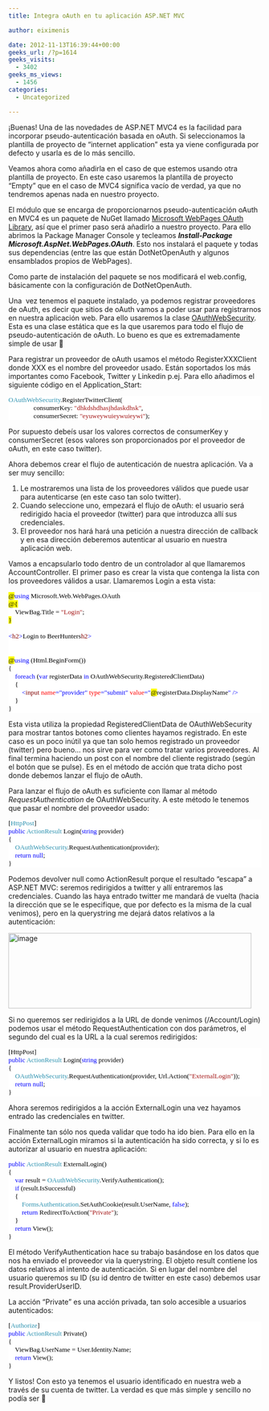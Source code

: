 ```yaml
---
title: Integra oAuth en tu aplicación ASP.NET MVC

author: eiximenis

date: 2012-11-13T16:39:44+00:00
geeks_url: /?p=1614
geeks_visits:
  - 3402
geeks_ms_views:
  - 1456
categories:
  - Uncategorized

---
```

¡Buenas! Una de las novedades de ASP.NET MVC4 es la facilidad para incorporar pseudo-autenticación basada en oAuth. Si seleccionamos la plantilla de proyecto de “internet application” esta ya viene configurada por defecto y usarla es de lo más sencillo.

Veamos ahora como añadirla en el caso de que estemos usando otra plantilla de proyecto. En este caso usaremos la plantilla de proyecto “Empty” que en el caso de MVC4 significa vacío de verdad, ya que no tendremos apenas nada en nuestro proyecto.

El módulo que se encarga de proporcionarnos pseudo-autenticación oAuth en MVC4 es un paquete de NuGet llamado <a href="http://nuget.org/packages/Microsoft.AspNet.WebPages.OAuth" target="_blank" rel="noopener noreferrer">Microsoft WebPages OAuth Library</a>, así que el primer paso será añadirlo a nuestro proyecto. Para ello abrimos la Package Manager Console y tecleamos _**Install-Package Microsoft.AspNet.WebPages.OAuth**_. Esto nos instalará el paquete y todas sus dependencias (entre las que están DotNetOpenAuth y algunos ensamblados propios de WebPages).

Como parte de instalación del paquete se nos modificará el web.config,&#160; básicamente con la configuración de DotNetOpenAuth.

Una&#160; vez tenemos el paquete instalado, ya podemos registrar proveedores de oAuth, es decir que sitios de oAuth vamos a poder usar para registrarnos en nuestra aplicación web. Para ello usaremos la clase <a href="http://msdn.microsoft.com/es-es/library/microsoft.web.webpages.oauth.oauthwebsecurity(v=vs.111).aspx" target="_blank" rel="noopener noreferrer">OAuthWebSecurity</a>. Esta es una clase estática que es la que usaremos para todo el flujo de pseudo-autenticación de oAuth. Lo bueno es que es extremadamente simple de usar 🙂

Para registrar un proveedor de oAuth usamos el método RegisterXXXClient donde XXX es el nombre del proveedor usado. Están soportados los más importantes como Facebook, Twitter y Linkedin p.ej. Para ello añadimos el siguiente código en el Application_Start:

<div style="font-size: 10pt; font-family: consolas; background: white; color: black">
  <p style="margin: 0px">
    <span style="color: #2b91af">OAuthWebSecurity</span>.RegisterTwitterClient(
  </p>
  
  <p style="margin: 0px">
    &#160;&#160;&#160;&#160;&#160;&#160;&#160;&#160;&#160;&#160;&#160;&#160;&#160;&#160; consumerKey: <span style="color: #a31515">"dhkdshdhasjhdaskdhsk"</span>,
  </p>
  
  <p style="margin: 0px">
    &#160;&#160;&#160;&#160;&#160;&#160;&#160;&#160;&#160;&#160;&#160;&#160;&#160;&#160; consumerSecret: <span style="color: #a31515">"eyuweywuieywuieywi"</span>);
  </p></p>
</div>

Por supuesto debeís usar los valores correctos de consumerKey y consumerSecret (esos valores son proporcionados por el proveedor de oAuth, en este caso twitter).

Ahora debemos crear el flujo de autenticación de nuestra aplicación. Va a ser muy sencillo:

  1. Le mostraremos una lista de los proveedores válidos que puede usar para autenticarse (en este caso tan solo twitter). 
  2. Cuando seleccione uno, empezará el flujo de oAuth: el usuario será redirigido hacia el proveedor (twitter) para que introduzca allí sus credenciales. 
  3. El proveedor nos hará hará una petición a nuestra dirección de callback y en esa dirección deberemos autenticar al usuario en nuestra aplicación web. 

Vamos a encapsularlo todo dentro de un controlador al que llamaremos AccountController. El primer paso es crear la vista que contenga la lista con los proveedores válidos a usar. Llamaremos Login a esta vista:

<div style="font-size: 10pt; font-family: consolas; background: white; color: black">
  <p style="margin: 0px">
    <span style="background: yellow">@</span><span style="color: blue">using</span> Microsoft.Web.WebPages.OAuth
  </p>
  
  <p style="margin: 0px">
    <span style="background: yellow">@{</span>
  </p>
  
  <p style="margin: 0px">
    &#160;&#160;&#160; ViewBag.Title = <span style="color: #a31515">"Login"</span>;
  </p>
  
  <p style="margin: 0px">
    <span style="background: yellow">}</span>
  </p>
  
  <p style="margin: 0px">
    &#160;
  </p>
  
  <p style="margin: 0px">
    <span style="color: blue"><</span><span style="color: maroon">h2</span><span style="color: blue">></span>Login to BeerHunters<span style="color: blue"></</span><span style="color: maroon">h2</span><span style="color: blue">></span>
  </p>
  
  <p style="margin: 0px">
    &#160;
  </p>
  
  <p style="margin: 0px">
    &#160;
  </p>
  
  <p style="margin: 0px">
    <span style="background: yellow">@</span><span style="color: blue">using</span> (Html.BeginForm())
  </p>
  
  <p style="margin: 0px">
    {
  </p>
  
  <p style="margin: 0px">
    &#160;&#160;&#160; <span style="color: blue">foreach</span> (<span style="color: blue">var</span> registerData <span style="color: blue">in</span> OAuthWebSecurity.RegisteredClientData)
  </p>
  
  <p style="margin: 0px">
    &#160;&#160;&#160; {
  </p>
  
  <p style="margin: 0px">
    &#160;&#160;&#160;&#160;&#160;&#160;&#160; <span style="color: blue"><</span><span style="color: maroon">input</span> <span style="color: red">name</span><span style="color: blue">="provider"</span> <span style="color: red">type</span><span style="color: blue">="submit"</span> <span style="color: red">value</span><span style="color: blue">="</span><span style="background: yellow">@</span>registerData.DisplayName<span style="color: blue">"</span> <span style="color: blue">/></span>
  </p>
  
  <p style="margin: 0px">
    &#160;&#160;&#160; }
  </p>
  
  <p style="margin: 0px">
    }
  </p></p>
</div>

Esta vista utiliza la propiedad RegisteredClientData de OAuthWebSecurity para mostrar tantos botones como clientes hayamos registrado. En este caso es un poco inútil ya que tan solo hemos registrado un proveedor (twitter) pero bueno… nos sirve para ver como tratar varios proveedores. Al final termina haciendo un post con el nombre del cliente registrado (según el botón que se pulse). Es en el método de acción que trata dicho post donde debemos lanzar el flujo de oAuth.

Para lanzar el flujo de oAuth es suficiente con llamar al método _RequestAuthentication_ de OAuthWebSecurity. A este método le tenemos que pasar el nombre del proveedor usado:

<div style="font-size: 10pt; font-family: consolas; background: white; color: black">
  <p style="margin: 0px">
    [<span style="color: #2b91af">HttpPost</span>]
  </p>
  
  <p style="margin: 0px">
    <span style="color: blue">public</span> <span style="color: #2b91af">ActionResult</span> Login(<span style="color: blue">string</span> provider)
  </p>
  
  <p style="margin: 0px">
    {
  </p>
  
  <p style="margin: 0px">
    &#160;&#160;&#160; <span style="color: #2b91af">OAuthWebSecurity</span>.RequestAuthentication(provider);
  </p>
  
  <p style="margin: 0px">
    &#160;&#160;&#160; <span style="color: blue">return</span> <span style="color: blue">null</span>;
  </p>
  
  <p style="margin: 0px">
    }
  </p></p>
</div>

Podemos devolver null como ActionResult porque el resultado “escapa” a ASP.NET MVC: seremos redirigidos a twitter y allí entraremos las credenciales. Cuando las haya entrado twitter me mandará de vuelta (hacia la dirección que se le especifique, que por defecto es la misma de la cual venimos), pero en la querystring me dejará datos relativos a la autenticación:

[<img title="image" style="border-left-width: 0px; border-right-width: 0px; background-image: none; border-bottom-width: 0px; padding-top: 0px; padding-left: 0px; display: inline; padding-right: 0px; border-top-width: 0px" border="0" alt="image" src="http://geeks.ms/cfs-file.ashx/__key/CommunityServer.Blogs.Components.WeblogFiles/etomas/image_5F00_thumb_5F00_0AD0E8AC.png" width="484" height="150" />][1]

Si no queremos ser redirigidos a la URL de donde venimos (/Account/Login) podemos usar el método RequestAuthentication con dos parámetros, el segundo del cual es la URL a la cual seremos redirigidos:

<div style="font-size: 10pt; font-family: consolas; background: white; color: black">
  <p style="margin: 0px">
    [<span style="color: #2b9
1af">HttpPost</span>]
  </p>
  
  <p style="margin: 0px">
    <span style="color: blue">public</span> <span style="color: #2b91af">ActionResult</span> Login(<span style="color: blue">string</span> provider)
  </p>
  
  <p style="margin: 0px">
    {
  </p>
  
  <p style="margin: 0px">
    &#160;&#160;&#160; <span style="color: #2b91af">OAuthWebSecurity</span>.RequestAuthentication(provider, Url.Action(<span style="color: #a31515">"ExternalLogin"</span>));
  </p>
  
  <p style="margin: 0px">
    &#160;&#160;&#160; <span style="color: blue">return</span> <span style="color: blue">null</span>;
  </p>
  
  <p style="margin: 0px">
    }
  </p></p>
</div>

Ahora seremos redirigidos a la acción ExternalLogin una vez hayamos entrado las credenciales en twitter.

Finalmente tan sólo nos queda validar que todo ha ido bien. Para ello en la acción ExternalLogin miramos si la autenticación ha sido correcta, y si lo es autorizar al usuario en nuestra aplicación:

<div style="font-size: 10pt; font-family: consolas; background: white; color: black">
  <p style="margin: 0px">
    <span style="color: blue">public</span> <span style="color: #2b91af">ActionResult</span> ExternalLogin()
  </p>
  
  <p style="margin: 0px">
    {
  </p>
  
  <p style="margin: 0px">
    &#160;&#160;&#160; <span style="color: blue">var</span> result = <span style="color: #2b91af">OAuthWebSecurity</span>.VerifyAuthentication();
  </p>
  
  <p style="margin: 0px">
    &#160;&#160;&#160; <span style="color: blue">if</span> (result.IsSuccessful)
  </p>
  
  <p style="margin: 0px">
    &#160;&#160;&#160; {
  </p>
  
  <p style="margin: 0px">
    &#160;&#160;&#160;&#160;&#160;&#160;&#160; <span style="color: #2b91af">FormsAuthentication</span>.SetAuthCookie(result.UserName, <span style="color: blue">false</span>);
  </p>
  
  <p style="margin: 0px">
    &#160;&#160;&#160;&#160;&#160;&#160;&#160; <span style="color: blue">return</span> RedirectToAction(<span style="color: #a31515">"Private"</span>);
  </p>
  
  <p style="margin: 0px">
    &#160;&#160;&#160; }
  </p>
  
  <p style="margin: 0px">
    &#160;&#160;&#160; <span style="color: blue">return</span> View();
  </p>
  
  <p style="margin: 0px">
    }
  </p></p>
</div>

El método VerifyAuthentication hace su trabajo basándose en los datos que nos ha enviado el proveedor via la querystring. El objeto result contiene los datos relativos al intento de autenticación. Si en lugar del nombre del usuario queremos su ID (su id dentro de twitter en este caso) debemos usar result.ProviderUserID.

La acción “Private” es una acción privada, tan solo accesible a usuarios autenticados:

<div style="font-size: 10pt; font-family: consolas; background: white; color: black">
  <p style="margin: 0px">
    [<span style="color: #2b91af">Authorize</span>]
  </p>
  
  <p style="margin: 0px">
    <span style="color: blue">public</span> <span style="color: #2b91af">ActionResult</span> Private()
  </p>
  
  <p style="margin: 0px">
    {
  </p>
  
  <p style="margin: 0px">
    &#160;&#160;&#160; ViewBag.UserName = User.Identity.Name;
  </p>
  
  <p style="margin: 0px">
    &#160;&#160;&#160; <span style="color: blue">return</span> View();
  </p>
  
  <p style="margin: 0px">
    }
  </p></p>
</div>

Y listos! Con esto ya tenemos el usuario identificado en nuestra web a través de su cuenta de twitter. La verdad es que más simple y sencillo no podía ser 🙂

 [1]: http://geeks.ms/cfs-file.ashx/__key/CommunityServer.Blogs.Components.WeblogFiles/etomas/image_5F00_05627808.png
